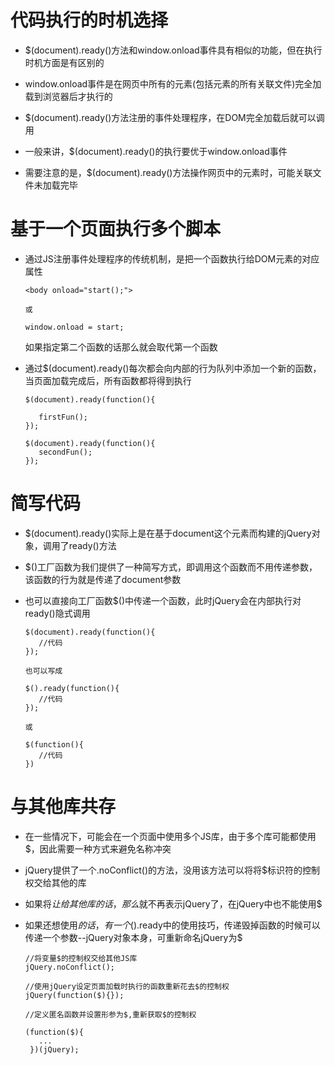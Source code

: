 # 代码执行的时机选择
  
 - $(document).ready()方法和window.onload事件具有相似的功能，但在执行时机方面是有区别的

  - window.onload事件是在网页中所有的元素(包括元素的所有关联文件)完全加载到浏览器后才执行的

  - $(document).ready()方法注册的事件处理程序，在DOM完全加载后就可以调用

 - 一般来讲，$(document).ready()的执行要优于window.onload事件 
  
 - 需要注意的是，$(document).ready()方法操作网页中的元素时，可能关联文件未加载完毕

# 基于一个页面执行多个脚本

  - 通过JS注册事件处理程序的传统机制，是把一个函数执行给DOM元素的对应属性
 
        <body onload="start();">

        或

        window.onload = start;

     如果指定第二个函数的话那么就会取代第一个函数

- 通过$(document).ready()每次都会向内部的行为队列中添加一个新的函数，当页面加载完成后，所有函数都将得到执行

      $(document).ready(function(){
 
         firstFun();
      });

      $(document).ready(function(){
         secondFun();
      });

# 简写代码

  - $(document).ready()实际上是在基于document这个元素而构建的jQuery对象，调用了ready()方法

  - $()工厂函数为我们提供了一种简写方式，即调用这个函数而不用传递参数，该函数的行为就是传递了document参数

  - 也可以直接向工厂函数$()中传递一个函数，此时jQuery会在内部执行对ready()隐式调用

        $(document).ready(function(){
           //代码
        });

        也可以写成

        $().ready(function(){
           //代码
        });

        或
     
        $(function(){
           //代码
        })
  
# 与其他库共存

 - 在一些情况下，可能会在一个页面中使用多个JS库，由于多个库可能都使用$，因此需要一种方式来避免名称冲突

 - jQuery提供了一个.noConflict()的方法，没用该方法可以将将$标识符的控制权交给其他的库

 - 如果将$让给其他库的话，那么$就不再表示jQuery了，在jQuery中也不能使用$

 - 如果还想使用$的话，有一个$().ready中的使用技巧，传递毁掉函数的时候可以传递一个参数--jQuery对象本身，可重新命名jQuery为$

       //将变量$的控制权交给其他JS库
       jQuery.noConflict();

       //使用jQuery设定页面加载时执行的函数重新花去$的控制权
       jQuery(function($){});

       //定义匿名函数并设置形参为$,重新获取$的控制权

       (function($){
          ...
        })(jQuery);

